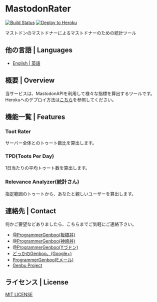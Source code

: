 # MastodonRater

[![Build Status](https://travis-ci.org/GenbuProject/MastodonRater-Nodejs.svg)](https://travis-ci.org/GenbuProject/MastodonRater-Nodejs)
[![Deploy to Heroku](https://www.herokucdn.com/deploy/button.svg)](https://heroku.com/deploy)

マストドンのマストドナーによるマストドナーのための統計ツール

## 他の言語 | Languages
* [English | 英語](/README.md)

## 概要 | Overview
当サービスは、MastodonAPIを利用して様々な指標を算出するツールです。
Herokuへのデプロイ方法は[こちら](/DeployToHeroku.md)を参照してください。

## 機能一覧 | Features
### Toot Rater
サーバー全体とのトゥート数比を算出します。

### TPD(Toots Per Day)
1日当たりの平均トゥート数を算出します。

### Relevance Analyzer(統計さん)
指定範囲のトゥートから、あなたと親しいユーザーを算出します。

## 連絡先 | Contact
何かご要望などありましたら、こちらまでご気軽にご連絡下さい。
* [@ProgrammerGenboo(板橋丼)](https://itabashi.0j0.jp/@ProgrammerGenboo)
* [@ProgrammerGenboo(神崎丼)](https://knzk.me/@ProgrammerGenboo)
* [@ProgrammerGenboo(Yづドン)](https://mstdn.y-zu.org/@ProgrammerGenboo)
* [どっかのGenboo。(Google+)](https://plus.google.com/106666684430101995501)
* [ProgrammerGenboo(Eメール)](mailto:programmergenboo@gmail.com)
* [Genbu Project](mailto:genbuproject@gmail.com)

## ライセンス | License
[MIT LICENSE](/LICENSE)